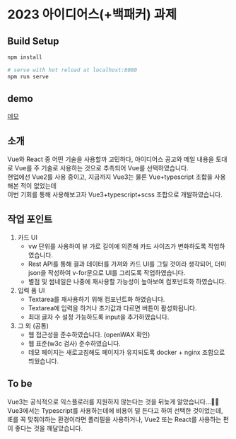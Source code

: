# 2023 아이디어스(+백패커) 과제

## Build Setup

```bash
npm install

# serve with hot reload at localhost:8080
npm run serve
```

## demo

[데모](http://ec2-43-201-104-243.ap-northeast-2.compute.amazonaws.com)

## 소개

Vue와 React 중 어떤 기술을 사용할까 고민하다, 아이디어스 공고와 메일 내용을 토대로 Vue를 주 기술로 사용하는 것으로 추측되어 Vue를 선택하였습니다.<br>
현업에선 Vue2를 사용 중이고, 지금까지 Vue3는 물론 Vue+typescript 조합을 사용해본 적이 없었는데<br>
이번 기회를 통해 사용해보고자 Vue3+typescript+scss 조합으로 개발하였습니다.

## 작업 포인트

1. 카드 UI
   - vw 단위를 사용하여 뷰 가로 길이에 의존해 카드 사이즈가 변화하도록 작업하였습니다.
   - Rest API를 통해 결과 데이터를 가져와 카드 UI를 그릴 것이라 생각되어, 더미 json을 작성하여 v-for문으로 UI를 그리도록 작업하였습니다.
   - 별점 및 썸네일은 나중에 재사용할 가능성이 높아보여 컴포넌트화 하였습니다.
2. 입력 폼 UI
   - Textarea를 재사용하기 위해 컴포넌트화 하였습니다.
   - Textarea에 입력을 하거나 초기값과 다르면 버튼이 활성화됩니다.
   - 최대 글자 수 설정 가능하도록 input을 추가하였습니다.
3. 그 외 (공통)
   - 웹 접근성을 준수하였습니다. (openWAX 확인)
   - 웹 표준(w3c 검사) 준수하였습니다.
   - 데모 페이지는 새로고침해도 페이지가 유지되도록 docker + nginx 조합으로 띄웠습니다.

## To be

Vue3는 공식적으로 익스플로러를 지원하지 않는다는 것을 뒤늦게 알았습니다...🤦‍♂️ Vue3에서는 Typescript를 사용하는데에 비용이 덜 든다고 하여 선택한 것이었는데, IE를 꼭 맞춰야하는 환경이라면 폴리필을 사용하거나, Vue2 또는 React를 사용하는 편이 좋다는 것을 깨달았습니다.

